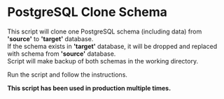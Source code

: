 # PostgreSQL Clone Schema

This script will clone one PostgreSQL schema (including data) from **'source'** to **'target'** database.  
If the schema exists in **'target'** database, it will be dropped and replaced with schema from **'source'** database.  
Script will make backup of both schemas in the working directory.  

Run the script and follow the instructions.  

__This script has been used in production multiple times.__